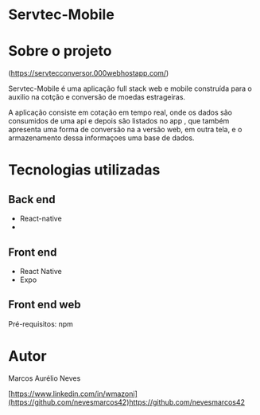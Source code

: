 # Servtec-Mobile

# Sobre o projeto

(https://servtecconversor.000webhostapp.com/)

Servtec-Mobile é uma aplicação full stack web e mobile construída para o auxilio na cotção e conversão de moedas estrageiras.

A aplicação consiste em cotação em tempo real, onde os dados são consumidos de uma api e depois são listados no app , que também apresenta uma forma de conversão na a versão web, em outra tela, e o armazenamento dessa informaçoes uma base de dados.


# Tecnologias utilizadas

## Back end
- React-native
- 
## Front end
- React Native
- Expo

## Front end web
Pré-requisitos: npm 

# Autor

Marcos Aurélio Neves

[https://www.linkedin.com/in/wmazoni](https://github.com/nevesmarcos42)https://github.com/nevesmarcos42

